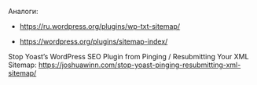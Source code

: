Аналоги:

* https://ru.wordpress.org/plugins/wp-txt-sitemap/

* https://wordpress.org/plugins/sitemap-index/

Stop Yoast’s WordPress SEO Plugin from Pinging / Resubmitting Your XML Sitemap: https://joshuawinn.com/stop-yoast-pinging-resubmitting-xml-sitemap/
